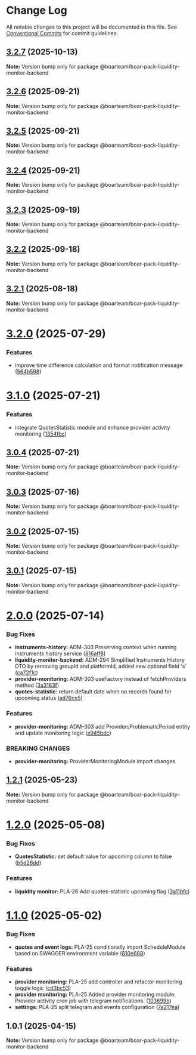 # Change Log

All notable changes to this project will be documented in this file.
See [Conventional Commits](https://conventionalcommits.org) for commit guidelines.

## [3.2.7](https://github.com/boarteam/boar-pack/compare/@boarteam/boar-pack-liquidity-monitor-backend@3.2.6...@boarteam/boar-pack-liquidity-monitor-backend@3.2.7) (2025-10-13)

**Note:** Version bump only for package @boarteam/boar-pack-liquidity-monitor-backend





## [3.2.6](https://github.com/boarteam/boar-pack/compare/@boarteam/boar-pack-liquidity-monitor-backend@3.2.5...@boarteam/boar-pack-liquidity-monitor-backend@3.2.6) (2025-09-21)

**Note:** Version bump only for package @boarteam/boar-pack-liquidity-monitor-backend





## [3.2.5](https://github.com/boarteam/boar-pack/compare/@boarteam/boar-pack-liquidity-monitor-backend@3.2.4...@boarteam/boar-pack-liquidity-monitor-backend@3.2.5) (2025-09-21)

**Note:** Version bump only for package @boarteam/boar-pack-liquidity-monitor-backend





## [3.2.4](https://github.com/boarteam/boar-pack/compare/@boarteam/boar-pack-liquidity-monitor-backend@3.2.3...@boarteam/boar-pack-liquidity-monitor-backend@3.2.4) (2025-09-21)

**Note:** Version bump only for package @boarteam/boar-pack-liquidity-monitor-backend





## [3.2.3](https://github.com/boarteam/boar-pack/compare/@boarteam/boar-pack-liquidity-monitor-backend@3.2.2...@boarteam/boar-pack-liquidity-monitor-backend@3.2.3) (2025-09-19)

**Note:** Version bump only for package @boarteam/boar-pack-liquidity-monitor-backend





## [3.2.2](https://github.com/boarteam/boar-pack/compare/@boarteam/boar-pack-liquidity-monitor-backend@3.2.1...@boarteam/boar-pack-liquidity-monitor-backend@3.2.2) (2025-09-18)

**Note:** Version bump only for package @boarteam/boar-pack-liquidity-monitor-backend





## [3.2.1](https://github.com/boarteam/boar-pack/compare/@boarteam/boar-pack-liquidity-monitor-backend@3.2.0...@boarteam/boar-pack-liquidity-monitor-backend@3.2.1) (2025-08-18)

**Note:** Version bump only for package @boarteam/boar-pack-liquidity-monitor-backend





# [3.2.0](https://github.com/boarteam/boar-pack/compare/@boarteam/boar-pack-liquidity-monitor-backend@3.1.0...@boarteam/boar-pack-liquidity-monitor-backend@3.2.0) (2025-07-29)


### Features

* improve time difference calculation and format notification message ([564b598](https://github.com/boarteam/boar-pack/commit/564b59843e2753fb4b0bb10fc458dff944de6e3f))





# [3.1.0](https://github.com/boarteam/boar-pack/compare/@boarteam/boar-pack-liquidity-monitor-backend@3.0.4...@boarteam/boar-pack-liquidity-monitor-backend@3.1.0) (2025-07-21)


### Features

* integrate QuotesStatistic module and enhance provider activity monitoring ([1354fbc](https://github.com/boarteam/boar-pack/commit/1354fbcdb055e81275d0fb0213d00622f9036912))





## [3.0.4](https://github.com/boarteam/boar-pack/compare/@boarteam/boar-pack-liquidity-monitor-backend@3.0.3...@boarteam/boar-pack-liquidity-monitor-backend@3.0.4) (2025-07-21)

**Note:** Version bump only for package @boarteam/boar-pack-liquidity-monitor-backend





## [3.0.3](https://github.com/boarteam/boar-pack/compare/@boarteam/boar-pack-liquidity-monitor-backend@3.0.2...@boarteam/boar-pack-liquidity-monitor-backend@3.0.3) (2025-07-16)

**Note:** Version bump only for package @boarteam/boar-pack-liquidity-monitor-backend





## [3.0.2](https://github.com/boarteam/boar-pack/compare/@boarteam/boar-pack-liquidity-monitor-backend@3.0.1...@boarteam/boar-pack-liquidity-monitor-backend@3.0.2) (2025-07-15)

**Note:** Version bump only for package @boarteam/boar-pack-liquidity-monitor-backend





## [3.0.1](https://github.com/boarteam/boar-pack/compare/@boarteam/boar-pack-liquidity-monitor-backend@3.0.0...@boarteam/boar-pack-liquidity-monitor-backend@3.0.1) (2025-07-15)

**Note:** Version bump only for package @boarteam/boar-pack-liquidity-monitor-backend





# [2.0.0](https://github.com/boarteam/boar-pack/compare/@boarteam/boar-pack-liquidity-monitor-backend@1.2.1...@boarteam/boar-pack-liquidity-monitor-backend@2.0.0) (2025-07-14)


### Bug Fixes

* **instruments-history:** ADM-303 Preserving context when running instruments history service ([816aff8](https://github.com/boarteam/boar-pack/commit/816aff86087d28fd83c4cc01494984b79981136d))
* **liquidity-monitor-backend:** ADM-294 Simplified Instruments History DTO by removing groupId and platformId, added new optional field 's' ([ca72f1c](https://github.com/boarteam/boar-pack/commit/ca72f1c5b6e36a1eded9ab8d5685f494b0845c10))
* **provider-monitoring:** ADM-303 useFactory instead of fetchProviders method ([3a3163f](https://github.com/boarteam/boar-pack/commit/3a3163fc373fcd04bfd47239a7fd27c70f3265b0))
* **quotes-statistic:** return default date when no records found for upcoming status ([ad76ce5](https://github.com/boarteam/boar-pack/commit/ad76ce5a2304785343e663661538dd6ff2b0c52f))


### Features

* **provider-monitoring:** ADM-303 add ProvidersProblematicPeriod entity and update monitoring logic ([e945bdc](https://github.com/boarteam/boar-pack/commit/e945bdc4bc2627074fa50059c57a8a5b98f43342))


### BREAKING CHANGES

* **provider-monitoring:** ProviderMonitoringModule import changes





## [1.2.1](https://github.com/boarteam/boar-pack/compare/@boarteam/boar-pack-liquidity-monitor-backend@1.2.0...@boarteam/boar-pack-liquidity-monitor-backend@1.2.1) (2025-05-23)

**Note:** Version bump only for package @boarteam/boar-pack-liquidity-monitor-backend





# [1.2.0](https://github.com/boarteam/boar-pack/compare/@boarteam/boar-pack-liquidity-monitor-backend@1.1.0...@boarteam/boar-pack-liquidity-monitor-backend@1.2.0) (2025-05-08)


### Bug Fixes

* **QuotesStatistic:** set default value for upcoming column to false ([b5d26dd](https://github.com/boarteam/boar-pack/commit/b5d26dd22525c455ac6d0c5cc1d2f9195691acc4))


### Features

* **liquidity monitor:** PLA-26 Add quotes-statistic upcoming flag ([3a11bfc](https://github.com/boarteam/boar-pack/commit/3a11bfcfdcd64d83c50b848a362ef47dfcd39cd0))





# [1.1.0](https://github.com/boarteam/boar-pack/compare/@boarteam/boar-pack-liquidity-monitor-backend@1.0.1...@boarteam/boar-pack-liquidity-monitor-backend@1.1.0) (2025-05-02)


### Bug Fixes

* **quotes and event logs:** PLA-25 conditionally import ScheduleModule based on SWAGGER environment variable ([810e668](https://github.com/boarteam/boar-pack/commit/810e668ebd1aec90c618792c0c5269edc912b286))


### Features

* **provider monitoring:** PLA-25 add controller and refactor monitoring toggle logic ([cd3bc53](https://github.com/boarteam/boar-pack/commit/cd3bc5388f22d5ac51e60801d8a62a55cd3251b3))
* **provider monitoring:** PLA-25 Added provider monitoring module. Provider activity cron job with telegram notifications. ([103699b](https://github.com/boarteam/boar-pack/commit/103699b06bc8e393b86dd9dbaadc2fe7c9f3484a))
* **settings:** PLA-25 split telegram and events configuration ([7a217ea](https://github.com/boarteam/boar-pack/commit/7a217ea74dbd86e0cee574e7d27fa912c3dad55c))





## 1.0.1 (2025-04-15)

**Note:** Version bump only for package @boarteam/boar-pack-liquidity-monitor-backend

